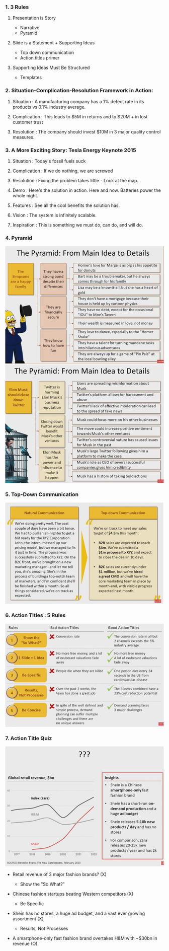 ### 1. 3 Rules

1. Presentation is Story

    - Narrative
    - Pyramid

2. Slide is a Statement + Supporting Ideas

    - Top down communication
    - Action titles primer

3. Supporting Ideas Must Be Structured

    - Templates

### 2. Situation-Complication-Resolution Framework in Action:

1. Situation : A manufacturing company has a 1% defect rate in its products vs 0.1% industry average.

2. Complication : This leads to $5M in returns and to $20M + in lost customer trust

3. Resolution : The company should invest $10M in 3 major quality control measures.

### 3. A More Exciting Story: Tesla Energy Keynote 2015

1. Situation : Today's fossil fuels suck

2. Complication : If we do nothing, we are screwed

3. Resolution : Fixing the problem takes little - Look at the map.

4. Demo : Here's the solution in action. Here and now. Batteries power the whole night.

5. Features : See all the cool benefits the solution has.

6. Vision : The system is infinitely scalable.

7. Inspiration : This is something we must do, can do, and will do.

### 4. Pyramid 

<img src="../Img/Mckinsey_Presentation_101_1.jpg">

<img src="../Img/Mckinsey_Presentation_101_2.jpg">

### 5. Top-Down Communication

<img src="../Img/Mckinsey_Presentation_101_3.jpg">

### 6. Action TItles : 5 Rules

<img src="../Img/Mckinsey_Presentation_101_4.jpg">


### 7. Action Title Quiz


<img src="../Img/Mckinsey_Presentation_101_5.jpg">

- Retail revenue of 3 major fashion brands? (X)
    - Show the "So What?"

- Chinese fashion startups beating Western competitors (X)
    - Be Specific

- Shein has no stores, a huge ad budget, and a vast ever growing assortment (X)
    - Results, Not Processes 

- A smartphone-only fast fashion brand overtakes H&M with ~$30bn in revenue (O)